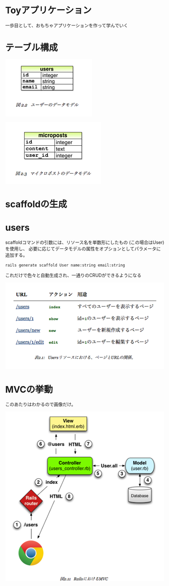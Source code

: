 # Toyアプリケーション

一歩目として、おもちゃアプリケーションを作って学んでいく

# テーブル構成

![usersテーブル](./users.png)

![micropostsテーブル](./microposts.png)

# scaffoldの生成

# users

scaffoldコマンドの引数には、リソース名を単数形にしたもの (この場合はUser) を使用し、
必要に応じてデータモデルの属性をオプションとしてパラメータに追加する。

```
rails generate scaffold User name:string email:string
```

これだけで色々と自動生成され、一通りのCRUDができるようになる

![usersのscaffold](./users-scaffold.png)

# MVCの挙動

このあたりはわかるので画像だけ。

![rails-mvc](rails-mvc.png)